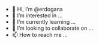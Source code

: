 - 👋 Hi, I’m @erdogana
- 👀 I’m interested in ...
- 🌱 I’m currently learning ...
- 💞️ I’m looking to collaborate on ...
- 📫 How to reach me ...

<!---
erdogana/erdogana is a ✨ special ✨ repository because its `README.md` (this file) appears on your GitHub profile.
You can click the Preview link to take a look at your changes.
--->
